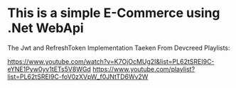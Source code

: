 # This is a simple E-Commerce using .Net WebApi

The Jwt and RefreshToken Implementation Taeken From Devcreed Playlists:

https://www.youtube.com/watch?v=K7OjOcMUg2I&list=PL62tSREI9C-eYNE1Pyw0yv1tETs5V8WGd
https://www.youtube.com/playlist?list=PL62tSREI9C-foV0zXVpW_f0JNtTD6Wv2W
